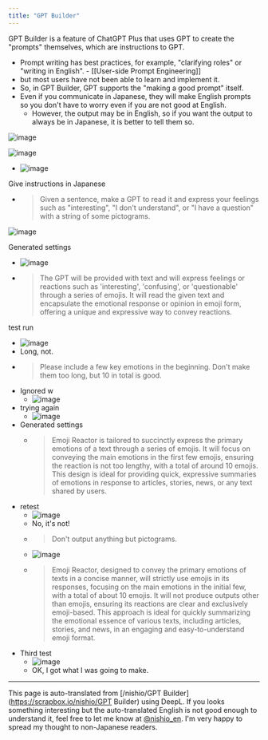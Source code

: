 ```yaml
---
title: "GPT Builder"
---
```


GPT Builder is a feature of ChatGPT Plus that uses GPT to create the "prompts" themselves, which are instructions to GPT.
- Prompt writing has best practices, for example, "clarifying roles" or "writing in English".
        - [[User-side Prompt Engineering]]
- but most users have not been able to learn and implement it.
- So, in GPT Builder, GPT supports the "making a good prompt" itself.
- Even if you communicate in Japanese, they will make English prompts so you don't have to worry even if you are not good at English.
    - However, the output may be in English, so if you want the output to always be in Japanese, it is better to tell them so.

![image](https://gyazo.com/14b9ecd91f3bacdfda87eb3da87aa33a/thumb/1000)

![image](https://gyazo.com/8e690de0fe80346029f481726c5a1791/thumb/1000)
- ![image](https://gyazo.com/2c64c58f0a38097ceb121d80b8e21d7f/thumb/1000)

Give instructions in Japanese
- > Given a sentence, make a GPT to read it and express your feelings such as "interesting", "I don't understand", or "I have a question" with a string of some pictograms.

![image](https://gyazo.com/937e238847de39c1a94a9c5c12989122/thumb/1000)

Generated settings
- ![image](https://gyazo.com/3cfdb322180fe8d2b0aa95b8d106c606/thumb/1000)
- > The GPT will be provided with text and will express feelings or reactions such as 'interesting', 'confusing', or 'questionable' through a series of emojis. It will read the given text and encapsulate the emotional response or opinion in emoji form, offering a unique and expressive way to convey reactions.

test run
- ![image](https://gyazo.com/5e313a7903d29179fc3962397dfc1946/thumb/1000)
- Long, not.
- > Please include a few key emotions in the beginning. Don't make them too long, but 10 in total is good.
- Ignored w
    - ![image](https://gyazo.com/ae0a308fbd84af967a2222d97358d7d9/thumb/1000)
- trying again
    - ![image](https://gyazo.com/12a845faca4053b25e7c3a372884ec1e/thumb/1000)
- Generated settings
    - > Emoji Reactor is tailored to succinctly express the primary emotions of a text through a series of emojis. It will focus on conveying the main emotions in the first few emojis, ensuring the reaction is not too lengthy, with a total of around 10 emojis. This design is ideal for providing quick, expressive summaries of emotions in response to articles, stories, news, or any text shared by users.
- retest
    - ![image](https://gyazo.com/8eb3b3c37bef0962a01a8c4c7f55ed19/thumb/1000)
    - No, it's not!
    - > Don't output anything but pictograms.
    - ![image](https://gyazo.com/1512b00b02d95b3eab0a7551c00c1920/thumb/1000)
    - > Emoji Reactor, designed to convey the primary emotions of texts in a concise manner, will strictly use emojis in its responses, focusing on the main emotions in the initial few, with a total of about 10 emojis. It will not produce outputs other than emojis, ensuring its reactions are clear and exclusively emoji-based. This approach is ideal for quickly summarizing the emotional essence of various texts, including articles, stories, and news, in an engaging and easy-to-understand emoji format.
- Third test
    - ![image](https://gyazo.com/82c098134f04d05e43944d144e90668f/thumb/1000)
    - OK, I got what I was going to make.

---
This page is auto-translated from [/nishio/GPT Builder](https://scrapbox.io/nishio/GPT Builder) using DeepL. If you looks something interesting but the auto-translated English is not good enough to understand it, feel free to let me know at [@nishio_en](https://twitter.com/nishio_en). I'm very happy to spread my thought to non-Japanese readers.